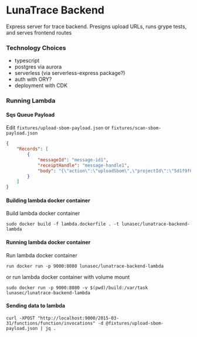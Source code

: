 <!--
  ~ Copyright by LunaSec (owned by Refinery Labs, Inc)
  ~
  ~ Licensed under the Creative Commons Attribution-ShareAlike 4.0 International
  ~ (the "License"); you may not use this file except in compliance with the
  ~ License. You may obtain a copy of the License at
  ~
  ~ https://creativecommons.org/licenses/by-sa/4.0/legalcode
  ~
  ~ See the License for the specific language governing permissions and
  ~ limitations under the License.
  ~
-->
# LunaTrace Backend
Express server for trace backend.  Presigns upload URLs, runs grype tests, and serves frontend routes

### Technology Choices
* typescript
* postgres via aurora
* serverless (via serverless-express package?)
* auth with ORY?
* deployment with CDK

### Running Lambda

#### Sqs Queue Payload
Edit `fixtures/upload-sbom-payload.json` or `fixtures/scan-sbom-payload.json`
```json
{
    "Records": [
        {
            "messageId": "message-id1",
            "receiptHandle": "message-handle1",
            "body": "{\"action\":\"uploadSbom\",\"projectId\":\"5d1f9f0f-bdb3-4dc9-8454-2c77a58744f0\"}"
        }
    ]
}
```

#### Building lambda docker container
Build lambda docker container
```shell
sudo docker build -f lambda.dockerfile . -t lunasec/lunatrace-backend-lambda
```



#### Running lambda docker container
Run lambda docker container
```shell
run docker run -p 9000:8080 lunasec/lunatrace-backend-lambda
```

or run lambda docker container with volume mount
```shell
sudo docker run -p 9000:8080 -v $(pwd)/build:/var/task lunasec/lunatrace-backend-lambda
```

#### Sending data to lambda
```shell
curl -XPOST "http://localhost:9000/2015-03-31/functions/function/invocations" -d @fixtures/upload-sbom-payload.json | jq .
```
